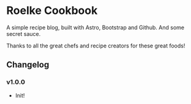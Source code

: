 # Roelke Cookbook

A simple recipe blog, built with Astro, Bootstrap and Github.
And some secret sauce.

Thanks to all the great chefs and recipe creators for these great foods!

## Changelog

### v1.0.0

- Init!